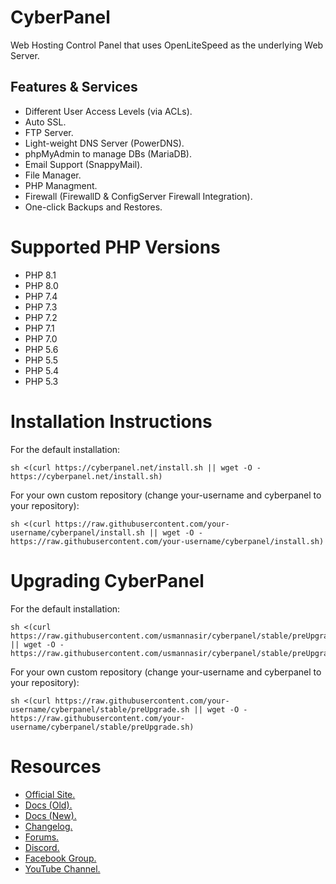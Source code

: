 # CyberPanel

Web Hosting Control Panel that uses OpenLiteSpeed as the underlying Web Server.

## Features & Services

- Different User Access Levels (via ACLs).
- Auto SSL.
- FTP Server.
- Light-weight DNS Server (PowerDNS).
- phpMyAdmin to manage DBs (MariaDB).
- Email Support (SnappyMail).
- File Manager.
- PHP Managment.
- Firewall (FirewallD & ConfigServer Firewall Integration).
- One-click Backups and Restores.

# Supported PHP Versions

- PHP 8.1
- PHP 8.0
- PHP 7.4
- PHP 7.3
- PHP 7.2
- PHP 7.1
- PHP 7.0
- PHP 5.6
- PHP 5.5
- PHP 5.4
- PHP 5.3

# Installation Instructions

For the default installation:

```
sh <(curl https://cyberpanel.net/install.sh || wget -O - https://cyberpanel.net/install.sh)
```

For your own custom repository (change your-username and cyberpanel to your repository):

```
sh <(curl https://raw.githubusercontent.com/your-username/cyberpanel/install.sh || wget -O - https://raw.githubusercontent.com/your-username/cyberpanel/install.sh)
```

# Upgrading CyberPanel

For the default installation:

```
sh <(curl https://raw.githubusercontent.com/usmannasir/cyberpanel/stable/preUpgrade.sh || wget -O - https://raw.githubusercontent.com/usmannasir/cyberpanel/stable/preUpgrade.sh)
```

For your own custom repository (change your-username and cyberpanel to your repository):

```
sh <(curl https://raw.githubusercontent.com/your-username/cyberpanel/stable/preUpgrade.sh || wget -O - https://raw.githubusercontent.com/your-username/cyberpanel/stable/preUpgrade.sh)
```

# Resources

- [Official Site.](https://cyberpanel.net)
- [Docs (Old).](https://docs.cyberpanel.net)
- [Docs (New).](https://community.cyberpanel.net/docs)
- [Changelog.](https://community.cyberpanel.net/t/change-logs/161)
- [Forums.](https://community.cyberpanel.net)
- [Discord.](https://discord.gg/g8k8Db3)
- [Facebook Group.](https://www.facebook.com/groups/cyberpanel)
- [YouTube Channel.](https://www.youtube.com/channel/UCS6sgUWEhaFl1TO238Ck0xw)

